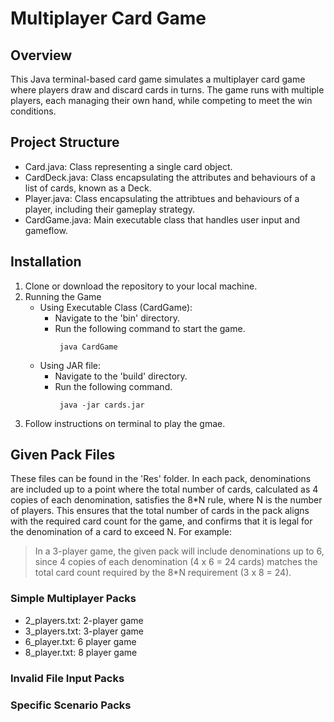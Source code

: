 # Multiplayer Card Game
## Overview
This Java terminal-based card game simulates a multiplayer card game where players draw and discard cards in turns. The game runs with multiple players, each managing their own hand, while competing to meet the win conditions.

## Project Structure
- Card.java: Class representing a single card object.
- CardDeck.java: Class encapsulating the attributes and behaviours of a list of cards, known as a Deck.
- Player.java: Class encapsulating the attribtues and behaviours of a player, including their gameplay strategy.
- CardGame.java: Main executable class that handles user input and gameflow.

## Installation
1. Clone or download the repository to your local machine.
2. Running the Game
   - Using Executable Class (CardGame):
     - Navigate to the 'bin' directory.
     - Run the following command to start the game.
        ```
         java CardGame
        ```
   - Using JAR file:
     - Navigate to the 'build' directory.
     - Run the following command.
        ```
         java -jar cards.jar
        ```
3. Follow instructions on terminal to play the gmae.

## Given Pack Files
These files can be found in the 'Res' folder. In each pack, denominations are included up to a point where the total number of cards, calculated as 4 copies of each denomination, satisfies the 8*N rule, where N is the number of players. This ensures that the total number of cards in the pack aligns with the required card count for the game, and confirms that it is legal for the denomination of a card to exceed N. For example:

> In a 3-player game, the given pack will include denominations up to 6, since 4 copies of each denomination (4 x 6 = 24 cards) matches the total card count required by the 8*N requirement (3 x 8 = 24).

### Simple Multiplayer Packs
- 2_players.txt: 2-player game
- 3_players.txt: 3-player game
- 6_player.txt: 6 player game
- 8_player.txt: 8 player game

### Invalid File Input Packs

### Specific Scenario Packs

